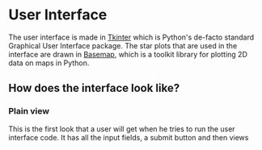 # User Interface
The user interface is made in [Tkinter](https://wiki.python.org/moin/TkInter) which is Python's de-facto standard Graphical User Interface package. The star plots that are used in the interface are drawn in [Basemap](https://matplotlib.org/basemap/), which is a toolkit library for plotting 2D data on maps in Python. 

## How does the interface look like?
### Plain view
This is the first look that a user will get when he tries to run the user interface code. It has all the input fields, a submit button and then views 
